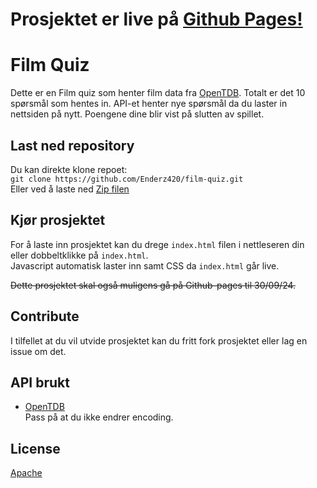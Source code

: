 # Prosjektet er live på [Github Pages!](https://enderz420.github.io/projects/film-quiz/)

# Film Quiz
Dette er en Film quiz som henter film data fra [OpenTDB](https://opentdb.com).
Totalt er det 10 spørsmål som hentes in. 
API-et henter nye spørsmål da du laster in nettsiden på nytt.
Poengene dine blir vist på slutten av spillet.

## Last ned repository
Du kan direkte klone repoet:<br>
```git clone https://github.com/Enderz420/film-quiz.git```<br>
Eller ved å laste ned [Zip filen](https://github.com/Enderz420/film-quiz/archive/refs/heads/main.zip)

## Kjør prosjektet
For å laste inn prosjektet kan du drege ``index.html`` filen i nettleseren din<br>
eller dobbeltklikke på ``index.html``.<br> 
Javascript automatisk laster inn samt CSS da ```index.html``` går live.

~~Dette prosjektet skal også muligens gå på Github-pages til 30/09/24.~~  

## Contribute
I tilfellet at du vil utvide prosjektet kan du fritt fork prosjektet eller lag en issue om det.

## API brukt
- [OpenTDB](https://opentdb.com/api_config.php) \
Pass på at du ikke endrer encoding.

## License
[Apache](https://github.com/Enderz420/film-quiz/blob/main/LICENSE)
